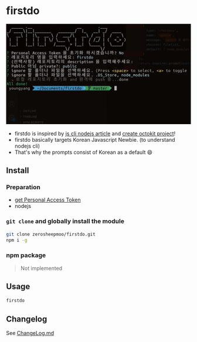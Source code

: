 # firstdo

![main](./main.png)

- firstdo is inspired by [js cli nodejs article](https://www.sitepoint.com/javascript-command-line-interface-cli-node-js/)
  and [create octokit project](https://github.com/octokit/create-octokit-project.js)!
- firstdo basically targets Korean Javascript Newbie. (to understand nodejs cli)
- That's why the prompts consist of Korean as a default :smile:

## Install

### Preparation

- [get Personal Access Token](https://docs.github.com/en/github/authenticating-to-github/creating-a-personal-access-token)
- nodejs

### `git clone` and globally install the module

```bash
git clone zerosheepmoo/firstdo.git
npm i -g
```

### npm package

> Not implemented

## Usage

```bash
firstdo
```

## Changelog

See [ChangeLog.md](./ChangeLog.md)
